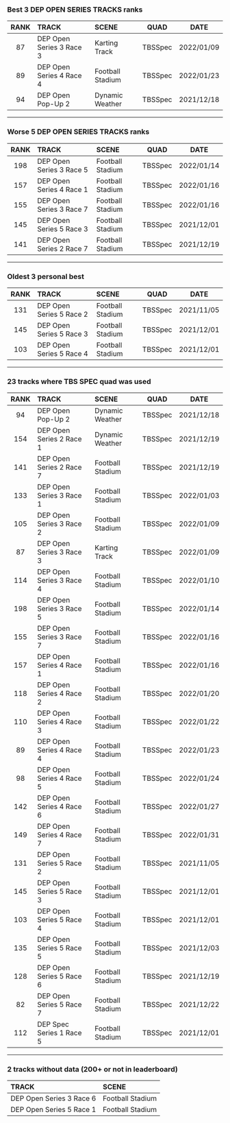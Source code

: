### Best 3 DEP OPEN SERIES TRACKS ranks
|RANK|TRACK|SCENE|QUAD|DATE|
|:---:|:---|:---|:---:|:---:|
|87|DEP Open Series 3 Race 3|Karting Track|TBSSpec|2022/01/09|
|89|DEP Open Series 4 Race 4|Football Stadium|TBSSpec|2022/01/23|
|94|DEP Open Pop-Up 2|Dynamic Weather|TBSSpec|2021/12/18|
---
### Worse 5 DEP OPEN SERIES TRACKS ranks
|RANK|TRACK|SCENE|QUAD|DATE|
|:---:|:---|:---|:---:|:---:|
|198|DEP Open Series 3 Race 5|Football Stadium|TBSSpec|2022/01/14|
|157|DEP Open Series 4 Race 1|Football Stadium|TBSSpec|2022/01/16|
|155|DEP Open Series 3 Race 7|Football Stadium|TBSSpec|2022/01/16|
|145|DEP Open Series 5 Race 3|Football Stadium|TBSSpec|2021/12/01|
|141|DEP Open Series 2 Race 7|Football Stadium|TBSSpec|2021/12/19|
---
### Oldest 3 personal best
|RANK|TRACK|SCENE|QUAD|DATE|
|:---:|:---|:---|:---:|:---:|
|131|DEP Open Series 5 Race 2|Football Stadium|TBSSpec|2021/11/05|
|145|DEP Open Series 5 Race 3|Football Stadium|TBSSpec|2021/12/01|
|103|DEP Open Series 5 Race 4|Football Stadium|TBSSpec|2021/12/01|
---
### 23 tracks where TBS SPEC quad was used
|RANK|TRACK|SCENE|QUAD|DATE|
|:---:|:---|:---|:---:|:---:|
|94|DEP Open Pop-Up 2|Dynamic Weather|TBSSpec|2021/12/18|
|154|DEP Open Series 2 Race 1|Dynamic Weather|TBSSpec|2021/12/19|
|141|DEP Open Series 2 Race 7|Football Stadium|TBSSpec|2021/12/19|
|133|DEP Open Series 3 Race 1|Football Stadium|TBSSpec|2022/01/03|
|105|DEP Open Series 3 Race 2|Football Stadium|TBSSpec|2022/01/09|
|87|DEP Open Series 3 Race 3|Karting Track|TBSSpec|2022/01/09|
|114|DEP Open Series 3 Race 4|Football Stadium|TBSSpec|2022/01/10|
|198|DEP Open Series 3 Race 5|Football Stadium|TBSSpec|2022/01/14|
|155|DEP Open Series 3 Race 7|Football Stadium|TBSSpec|2022/01/16|
|157|DEP Open Series 4 Race 1|Football Stadium|TBSSpec|2022/01/16|
|118|DEP Open Series 4 Race 2|Football Stadium|TBSSpec|2022/01/20|
|110|DEP Open Series 4 Race 3|Football Stadium|TBSSpec|2022/01/22|
|89|DEP Open Series 4 Race 4|Football Stadium|TBSSpec|2022/01/23|
|98|DEP Open Series 4 Race 5|Football Stadium|TBSSpec|2022/01/24|
|142|DEP Open Series 4 Race 6|Football Stadium|TBSSpec|2022/01/27|
|149|DEP Open Series 4 Race 7|Football Stadium|TBSSpec|2022/01/31|
|131|DEP Open Series 5 Race 2|Football Stadium|TBSSpec|2021/11/05|
|145|DEP Open Series 5 Race 3|Football Stadium|TBSSpec|2021/12/01|
|103|DEP Open Series 5 Race 4|Football Stadium|TBSSpec|2021/12/01|
|135|DEP Open Series 5 Race 5|Football Stadium|TBSSpec|2021/12/03|
|128|DEP Open Series 5 Race 6|Football Stadium|TBSSpec|2021/12/19|
|82|DEP Open Series 5 Race 7|Football Stadium|TBSSpec|2021/12/22|
|112|DEP Spec Series 1 Race 5|Football Stadium|TBSSpec|2021/12/01|
---
### 2 tracks without data (200+ or not in leaderboard)
|TRACK|SCENE|
|:---|:---|
|DEP Open Series 3 Race 6|Football Stadium|
|DEP Open Series 5 Race 1|Football Stadium|
